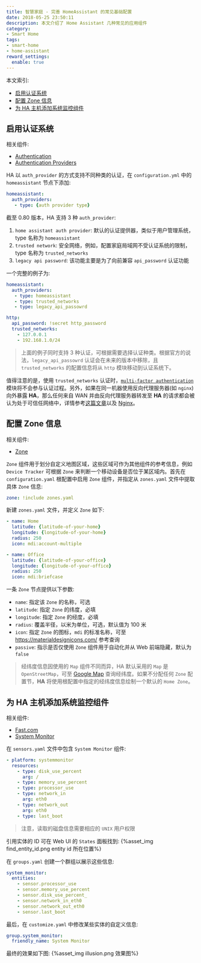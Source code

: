 ```yaml
---
title: 智慧家庭 - 完善 HomeAssistant 的常见基础配置
date: 2018-05-25 23:50:11
description: 本文介绍了 Home Assistant 几种常见的应用组件
category:
- Smart Home
tags:
- smart-home
- home-assistant
reward_settings:
  enable: true
---
```


本文索引:
- [启用认证系统](#%E5%90%AF%E7%94%A8%E8%AE%A4%E8%AF%81%E7%B3%BB%E7%BB%9F)
- [配置 Zone 信息](#%E9%85%8D%E7%BD%AE-zone-%E4%BF%A1%E6%81%AF)
- [为 HA 主机添加系统监控组件](#%E4%B8%BA-ha-%E4%B8%BB%E6%9C%BA%E6%B7%BB%E5%8A%A0%E7%B3%BB%E7%BB%9F%E7%9B%91%E6%8E%A7%E7%BB%84%E4%BB%B6)

## 启用认证系统
相关组件:
- [Authentication](https://www.home-assistant.io/docs/authentication/)
- [Authentication Providers](https://www.home-assistant.io/docs/authentication/providers/)

HA 以 `auth_provider` 的方式支持不同种类的认证，在 `configuration.yml` 中的 `homeassistant` 节点下添加:
```yaml
homeassistant:
  auth_providers:
   - type: {auth provider type}
```
截至 0.80 版本，HA 支持 3 种 `auth_provider`:
1. `home assistant auth provider`: 默认的认证提供器，类似于用户管理系统，type 名称为 `homeassistant`
2. `trusted network`: 安全网络，例如，配置家庭局域网不受认证系统的限制，type 名称为 `trusted_networks`
3. `legacy api password`: 该功能主要是为了向前兼容 `api_password` 认证功能

一个完整的例子为:
```yaml
homeassistant:
  auth_providers:
   - type: homeassistant
   - type: trusted_networks
   - type: legacy_api_passowrd

http:
  api_password: !secret http_password
  trusted_networks:
    - 127.0.0.1
    - 192.168.1.0/24
```
> 上面的例子同时支持 3 种认证，可根据需要选择认证种类。根据官方的说法，`legacy_api_passowrd` 认证会在未来的版本中移除，且 `trusted_networks` 的配置信息将从 `http` 模块移动到认证系统下。

值得注意的是，使用 `trusted_networks` 认证时，[`multi-factor authentication`](https://www.home-assistant.io/docs/authentication/multi-factor-auth/) 模块将不会参与认证过程。另外，如果在同一机器使用反向代理服务器(如 `nginx`)向外暴露 **HA**，那么任何来自 WAN 并由反向代理服务器转发至 **HA** 的请求都会被认为处于可信任网络中，详情参考[这篇文章](https://community.home-assistant.io/t/trusted-networks-when-using-nginx-reverse-proxy/37836/6)以及 [Nginx](https://www.home-assistant.io/docs/ecosystem/nginx/)。

## 配置 Zone 信息
相关组件:
- [Zone](https://www.home-assistant.io/components/zone/)

`Zone` 组件用于划分自定义地图区域，这些区域可作为其他组件的参考信息，例如 `Device Tracker` 可根据 `Zone` 来判断一个移动设备是否位于某区域内。首先在 `configuration.yaml` 根配置中启用 `Zone` 组件，并指定从 `zones.yaml` 文件中提取具体 `Zone` 信息:
```yaml
zone: !include zones.yaml
```
新建 `zones.yaml` 文件，并定义 `Zone` 如下:
```yaml
- name: Home
  latitude: {latitude-of-your-home}
  longitude: {longitude-of-your-home}
  radius: 250
  icon: mdi:account-multiple

- name: Office
  latitude: {latitude-of-your-office}
  longitude: {longitude-of-your-office}
  radius: 250
  icon: mdi:briefcase
```
一条 `Zone` 节点提供以下参数:
- `name`: 指定该 `Zone` 的名称，可选
- `latitude`: 指定 `Zone` 的纬度，必填
- `longitude`: 指定 `Zone` 的经度，必填
- `radius`: 覆盖半径，以米为单位，可选，默认值为 100 米
- `icon`: 指定 `Zone` 的图标，`mdi` 的标准名称，可至 https://materialdesignicons.com/ 参考查询
- `passive`: 指示是否仅使用 `Zone` 组件用于自动化并从 Web 前端隐藏，默认为 `false`

> 经纬度信息因使用的 `Map` 组件不同而异，HA 默认采用的 `Map` 是 `OpenStreetMap`，可至 [Google Map](https://www.google.com/maps/) 查询经纬度。如果不分配任何 `Zone` 配置节，**HA** 将使用根配置中指定的经纬度信息绘制一个默认的 `Home Zone`。

## 为 HA 主机添加系统监控组件
相关组件:
- [Fast.com](https://www.home-assistant.io/components/sensor.fastdotcom/)
- [System Monitor](https://www.home-assistant.io/components/sensor.systemmonitor/)

在 `sensors.yaml` 文件中包含 `System Monitor` 组件:
```yaml
- platform: systemmonitor
  resources:
    - type: disk_use_percent
      arg: /
    - type: memory_use_percent
    - type: processor_use
    - type: network_in
      arg: eth0
    - type: network_out
      arg: eth0
    - type: last_boot
```

> 注意，读取的磁盘信息需要相应的 `UNIX` 用户权限

引用实体的 ID 可在 Web UI 的 `States` 面板找到:
{%asset_img find_entity_id.png entity id 所在位置%}

在 `groups.yaml` 创建一个群组以展示这些信息:
```yaml
system_monitor:
  entities:
    - sensor.processor_use
    - sensor.memory_use_percent
    - sensor.disk_use_percent_
    - sensor.network_in_eth0
    - sensor.network_out_eth0
    - sensor.last_boot
```

最后，在 `customize.yaml` 中修改某些实体的自定义信息:
```yaml
group.system_monitor:
  friendly_name: System Monitor
```
最终的效果如下图:
{%asset_img illusion.png 效果图%}